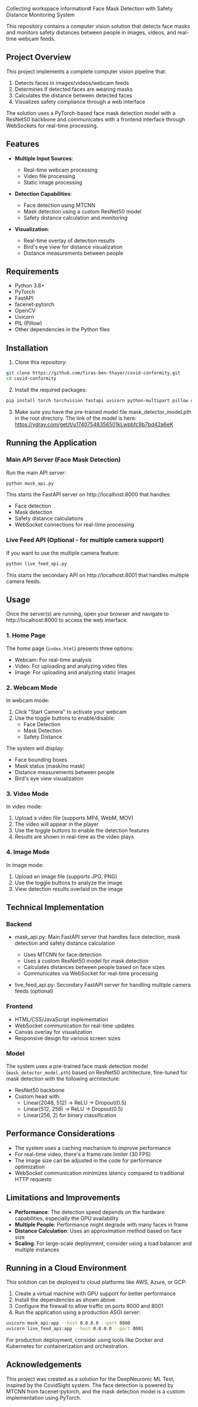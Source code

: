 Collecting workspace information# Face Mask Detection with Safety Distance Monitoring System

This repository contains a computer vision solution that detects face masks and monitors safety distances between people in images, videos, and real-time webcam feeds.

## Project Overview

This project implements a complete computer vision pipeline that:
1. Detects faces in images/videos/webcam feeds
2. Determines if detected faces are wearing masks
3. Calculates the distance between detected faces
4. Visualizes safety compliance through a web interface

The solution uses a PyTorch-based face mask detection model with a ResNet50 backbone and communicates with a frontend interface through WebSockets for real-time processing.

## Features

- **Multiple Input Sources**:
  - Real-time webcam processing
  - Video file processing
  - Static image processing
  
- **Detection Capabilities**:
  - Face detection using MTCNN
  - Mask detection using a custom ResNet50 model
  - Safety distance calculation and monitoring
  
- **Visualization**:
  - Real-time overlay of detection results
  - Bird's eye view for distance visualization
  - Distance measurements between people

## Requirements

- Python 3.8+ 
- PyTorch
- FastAPI
- facenet-pytorch
- OpenCV
- Uvicorn
- PIL (Pillow)
- Other dependencies in the Python files

## Installation

1. Clone this repository:
```bash
git clone https://github.com/firas-ben-thayer/covid-conformity.git
cd covid-conformity
```

2. Install the required packages:
```bash
pip install torch torchvision fastapi uvicorn python-multipart pillow opencv-python facenet-pytorch cachetools
```

3. Make sure you have the pre-trained model file mask_detector_model.pth in the root directory. The link of the model is here: https://ydray.com/get/t/u17407548356501kLwbbfc9b7bd42a6eK

## Running the Application

### Main API Server (Face Mask Detection)

Run the main API server:

```bash
python mask_api.py
```

This starts the FastAPI server on http://localhost:8000 that handles:
- Face detection
- Mask detection
- Safety distance calculations
- WebSocket connections for real-time processing

### Live Feed API (Optional - for multiple camera support)

If you want to use the multiple camera feature:

```bash
python live_feed_api.py
```

This starts the secondary API on http://localhost:8001 that handles multiple camera feeds.

## Usage

Once the server(s) are running, open your browser and navigate to http://localhost:8000 to access the web interface.

### 1. Home Page

The home page (`index.html`) presents three options:
- Webcam: For real-time analysis
- Video: For uploading and analyzing video files
- Image: For uploading and analyzing static images

### 2. Webcam Mode

In webcam mode:
1. Click "Start Camera" to activate your webcam
2. Use the toggle buttons to enable/disable:
   - Face Detection
   - Mask Detection
   - Safety Distance

The system will display:
- Face bounding boxes
- Mask status (mask/no mask)
- Distance measurements between people
- Bird's eye view visualization

### 3. Video Mode

In video mode:
1. Upload a video file (supports MP4, WebM, MOV)
2. The video will appear in the player
3. Use the toggle buttons to enable the detection features
4. Results are shown in real-time as the video plays

### 4. Image Mode

In image mode:
1. Upload an image file (supports JPG, PNG)
2. Use the toggle buttons to analyze the image
3. View detection results overlaid on the image

## Technical Implementation

### Backend

- mask_api.py: Main FastAPI server that handles face detection, mask detection and safety distance calculation
  - Uses MTCNN for face detection
  - Uses a custom ResNet50 model for mask detection
  - Calculates distances between people based on face sizes
  - Communicates via WebSocket for real-time processing

- live_feed_api.py: Secondary FastAPI server for handling multiple camera feeds (optional)

### Frontend

- HTML/CSS/JavaScript implementation
- WebSocket communication for real-time updates
- Canvas overlay for visualization
- Responsive design for various screen sizes

### Model

The system uses a pre-trained face mask detection model (`mask_detector_model.pth`) based on ResNet50 architecture, fine-tuned for mask detection with the following architecture:
- ResNet50 backbone
- Custom head with:
  - Linear(2048, 512) → ReLU → Dropout(0.5)
  - Linear(512, 256) → ReLU → Dropout(0.5)
  - Linear(256, 2) for binary classification

## Performance Considerations

- The system uses a caching mechanism to improve performance
- For real-time video, there's a frame rate limiter (30 FPS)
- The image size can be adjusted in the code for performance optimization
- WebSocket communication minimizes latency compared to traditional HTTP requests

## Limitations and Improvements

- **Performance**: The detection speed depends on the hardware capabilities, especially the GPU availability
- **Multiple People**: Performance might degrade with many faces in frame
- **Distance Calculation**: Uses an approximation method based on face size
- **Scaling**: For large-scale deployment, consider using a load balancer and multiple instances

## Running in a Cloud Environment

This solution can be deployed to cloud platforms like AWS, Azure, or GCP:

1. Create a virtual machine with GPU support for better performance
2. Install the dependencies as shown above
3. Configure the firewall to allow traffic on ports 8000 and 8001
4. Run the application using a production ASGI server:

```bash
uvicorn mask_api:app --host 0.0.0.0 --port 8000
uvicorn live_feed_api:app --host 0.0.0.0 --port 8001
```

For production deployment, consider using tools like Docker and Kubernetes for containerization and orchestration.

## Acknowledgements

This project was created as a solution for the DeepNeuronic ML Test, inspired by the CovidSight system. The face detection is powered by MTCNN from facenet-pytorch, and the mask detection model is a custom implementation using PyTorch.
